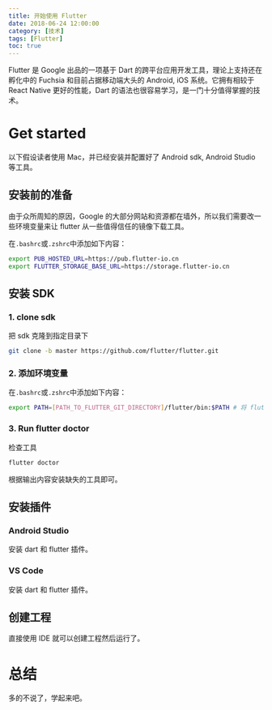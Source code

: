 ```yaml
---
title: 开始使用 Flutter
date: 2018-06-24 12:00:00
category: [技术]
tags: [Flutter]
toc: true
---
```


Flutter 是 Google 出品的一项基于 Dart 的跨平台应用开发工具，理论上支持还在孵化中的 Fuchsia 和目前占据移动端大头的 Android, iOS 系统。它拥有相较于 React Native 更好的性能，Dart 的语法也很容易学习，是一门十分值得掌握的技术。

# Get started

以下假设读者使用 Mac，并已经安装并配置好了 Android sdk, Android Studio 等工具。

## 安装前的准备

由于众所周知的原因，Google 的大部分网站和资源都在墙外，所以我们需要改一些环境变量来让 flutter 从一些值得信任的镜像下载工具。

在`.bashrc`或`.zshrc`中添加如下内容：

```bash
export PUB_HOSTED_URL=https://pub.flutter-io.cn
export FLUTTER_STORAGE_BASE_URL=https://storage.flutter-io.cn
```

## 安装 SDK

### 1. clone sdk

把 sdk 克隆到指定目录下

```bash
git clone -b master https://github.com/flutter/flutter.git
```

### 2. 添加环境变量

在`.bashrc`或`.zshrc`中添加如下内容：

```bash
export PATH=[PATH_TO_FLUTTER_GIT_DIRECTORY]/flutter/bin:$PATH # 将 flutter 加入环境变量
```

### 3. Run flutter doctor

检查工具

```bash
flutter doctor
```

根据输出内容安装缺失的工具即可。

## 安装插件

### Android Studio

安装 dart 和 flutter 插件。

### VS Code

安装 dart 和 flutter 插件。

## 创建工程

直接使用 IDE 就可以创建工程然后运行了。

# 总结

多的不说了，学起来吧。